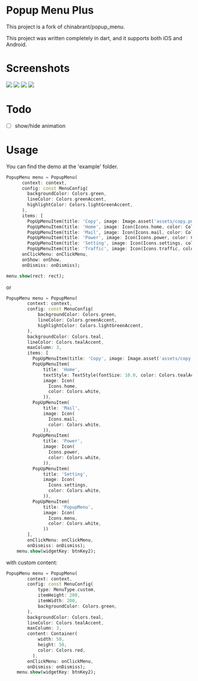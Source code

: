 # Popup Menu Plus

This project is a fork of chinabrant/popup_menu.

This project was written completely in dart, and it supports both iOS and Android.

# Screenshots
<img src="https://github.com/muriloventuroso/popup_menu_plus/raw/main/01.png" >
<img src="https://github.com/muriloventuroso/popup_menu_plus/raw/main/02.png">
<img src="https://github.com/muriloventuroso/popup_menu_plus/raw/main/03.png">
<img src="https://github.com/muriloventuroso/popup_menu_plus/raw/main/04.png">

# Todo
- [ ] show/hide animation

# Usage

You can find the demo at the 'example' folder.

```dart
PopupMenu menu = PopupMenu(
      context: context,
      config: const MenuConfig(
        backgroundColor: Colors.green,
        lineColor: Colors.greenAccent,
        highlightColor: Colors.lightGreenAccent,
      ),
      items: [
        PopUpMenuItem(title: 'Copy', image: Image.asset('assets/copy.png')), 
        PopUpMenuItem(title: 'Home', image: Icon(Icons.home, color: Colors.white,)), 
        PopUpMenuItem(title: 'Mail', image: Icon(Icons.mail, color: Colors.white,)), 
        PopUpMenuItem(title: 'Power', image: Icon(Icons.power, color: Colors.white,)),
        PopUpMenuItem(title: 'Setting', image: Icon(Icons.settings, color: Colors.white,)), 
        PopUpMenuItem(title: 'Traffic', image: Icon(Icons.traffic, color: Colors.white,))], 
      onClickMenu: onClickMenu, 
      onShow: onShow,
      onDismiss: onDismiss);

menu.show(rect: rect);


```

or

```dart
PopupMenu menu = PopupMenu(
        context: context,
        config: const MenuConfig(
            backgroundColor: Colors.green,
            lineColor: Colors.greenAccent,
            highlightColor: Colors.lightGreenAccent,
        ),
        backgroundColor: Colors.teal,
        lineColor: Colors.tealAccent,
        maxColumn: 3,
        items: [
          PopUpMenuItem(title: 'Copy', image: Image.asset('assets/copy.png')),
          PopUpMenuItem(
              title: 'Home',
              textStyle: TextStyle(fontSize: 10.0, color: Colors.tealAccent),
              image: Icon(
                Icons.home,
                color: Colors.white,
              )),
          PopUpMenuItem(
              title: 'Mail',
              image: Icon(
                Icons.mail,
                color: Colors.white,
              )),
          PopUpMenuItem(
              title: 'Power',
              image: Icon(
                Icons.power,
                color: Colors.white,
              )),
          PopUpMenuItem(
              title: 'Setting',
              image: Icon(
                Icons.settings,
                color: Colors.white,
              )),
          PopUpMenuItem(
              title: 'PopupMenu',
              image: Icon(
                Icons.menu,
                color: Colors.white,
              ))
        ],
        onClickMenu: onClickMenu,
        onDismiss: onDismiss);
    menu.show(widgetKey: btnKey2);
```

with custom content:

```dart
PopupMenu menu = PopupMenu(
        context: context,
        config: const MenuConfig(
            type: MenuType.custom,
            itemHeight: 200,
            itemWidth: 200,
            backgroundColor: Colors.green,
        ),
        backgroundColor: Colors.teal,
        lineColor: Colors.tealAccent,
        maxColumn: 3,
        content: Container(
            width: 50,
            height: 50,
            color: Colors.red,
          ),
        onClickMenu: onClickMenu,
        onDismiss: onDismiss);
    menu.show(widgetKey: btnKey2);
```